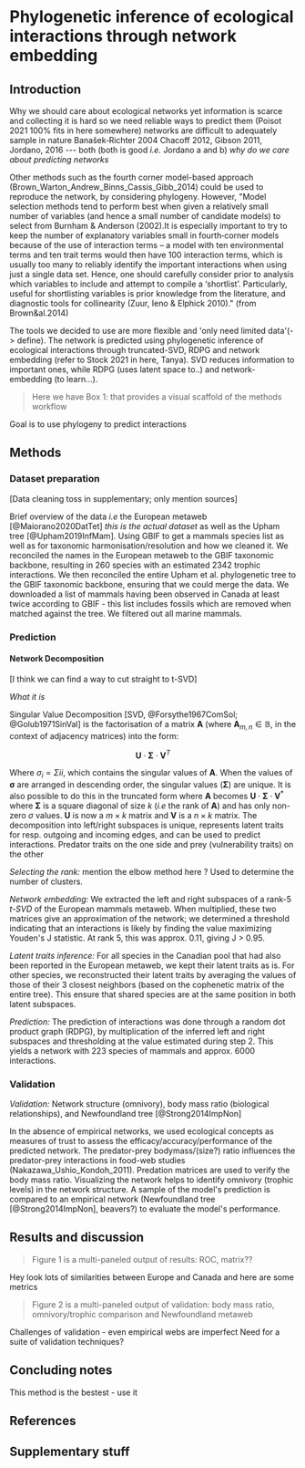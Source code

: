 # Phylogenetic inference of ecological interactions through network embedding

## Introduction

Why we should care about ecological networks yet information 
is scarce and collecting it is hard so we need reliable ways 
to predict them (Poisot 2021 100% fits in here somewhere) 
networks are difficult to adequately sample in nature 
Banašek‐Richter 2004 Chacoff 2012, Gibson 2011, Jordano, 2016 
--- both (both is good *i.e.* Jordano a and b) 
*why do we care about predicting networks*

Other methods such as the fourth corner model-based approach (Brown_Warton_Andrew_Binns_Cassis_Gibb_2014)
could be used to reproduce the network, by considering phylogeny. 
However, "Model selection methods tend to perform best when given a relatively 
small number of variables (and hence a small number of candidate models) 
to select from Burnham & Anderson (2002).It is especially important to try to keep the number 
of explanatory variables small in fourth‐corner models because of the use of interaction terms – 
a model with ten environmental terms and ten trait terms would then have 100 interaction terms, 
which is usually too many to reliably identify the important interactions when using just a single 
data set. Hence, one should carefully consider prior to analysis which variables to include and 
attempt to compile a ‘shortlist’. Particularly, useful for shortlisting variables is prior knowledge 
from the literature, and diagnostic tools for collinearity (Zuur, Ieno & Elphick 2010)." (from Brown&al.2014)

The tools we decided to use are more flexible and 'only need limited data'(-> define). 
The network is predicted using phylogenetic inference of ecological interactions through truncated-SVD, 
RDPG and network embedding (refer to Stock 2021 in here, Tanya).
SVD reduces information to important ones, while RDPG (uses latent space to..) and network-embedding (to learn...).

> Here we have Box 1: that provides a visual scaffold of the 
> methods workflow

Goal is to use phylogeny to predict interactions

## Methods

### Dataset preparation 

[Data cleaning toss in supplementary; only mention sources]

Brief overview of the data *i.e* the European metaweb [@Maiorano2020DatTet] 
*this is the actual dataset* as well 
as the Upham tree [@Upham2019InfMam]. Using GBIF to get a 
mammals species list as 
well as for taxonomic harmonisation/resolution and how we cleaned 
it. We reconciled the names in the European metaweb to the GBIF 
taxonomic backbone, resulting in 260 species with an estimated 
2342 trophic interactions. We then reconciled the entire Upham 
et al. phylogenetic tree to the GBIF taxonomic backbone, ensuring 
that we could merge the data. 
We downloaded a list of mammals having been observed in Canada at 
least twice according to GBIF - this list includes fossils which 
are removed when matched against the tree. We filtered out all 
marine mammals.

### Prediction

#### Network Decomposition

[I think we can find a way to cut straight to t-SVD]

*What it is*

Singular Value Decomposition [SVD, @Forsythe1967ComSol; @Golub1971SinVal] 
is the factorisation of a matrix $\mathbf{A}$
(where $\mathbf{A}_{m,n} \in\mathbb{B}$, in the context of adjacency matrices) into the form:

$$ \mathbf{U}\cdot\mathbf{\Sigma}\cdot\mathbf{V}^T $$

Where $\sigma_{i} = \Sigma{ii}$, which contains the singular values of 
$\mathbf{A}$. When the values of $\mathbf{\sigma}$ are arranged in 
descending order, the singular values ($\mathbf{\Sigma}$) are
unique. 
It is also possible to do this in the truncated form where $\mathbf{A}$ becomes 
$\mathbf{U}\cdot\mathbf{\Sigma}\cdot\mathbf{V}^*$
where $\mathbf{\Sigma}$ is a square diagonal of size $k$ (*i.e* the rank of 
$\mathbf{A}$) and has only non-zero 
$\sigma$ values. $\mathbf{U}$ is now a $m \times k$ matrix and $\mathbf{V}$ 
is a $n \times k$ matrix.
The decomposition into left/right subspaces is unique, represents 
latent traits for resp. outgoing and incoming edges, and can be
 used to predict interactions. Predator traits on the one side 
 and prey (vulnerability traits) on the other

 *Selecting the rank:* mention the elbow method here ? Used to determine the number of clusters.

*Network embedding:* We extracted the left and right subspaces 
of a rank-5 *t-SVD* of the European mammals metaweb. When 
multiplied, these two matrices give an approximation of the 
network; we determined a threshold indicating that an interactions 
is likely by finding the value maximizing Youden's J statistic. 
At rank 5, this was approx. 0.11, giving J > 0.95.

*Latent traits inference:* For all species in the Canadian pool 
that had also been reported in the European metaweb, we kept their 
latent traits as is. For other species, we reconstructed their 
latent traits by averaging the values of those of their 3 closest 
neighbors (based on the cophenetic matrix of the entire tree). 
This ensure that shared species are at the same position in both 
latent subspaces.

*Prediction:* The prediction of interactions was done through a 
random dot product graph (RDPG), by multiplication of the inferred left 
and right subspaces and thresholding at the value estimated during 
step 2. This yields a network with 223 species of mammals and approx. 
6000 interactions.

### Validation

*Validation:* Network structure (omnivory), body mass ratio 
(biological relationships), and Newfoundland tree [@Strong2014ImpNon]

In the absence of empirical networks, we used ecological concepts as measures of trust to assess 
the efficacy/accuracy/performance of the predicted network.
The predator-prey bodymass/(size?) ratio influences the predator-prey interactions 
in food-web studies (Nakazawa_Ushio_Kondoh_2011). Predation matrices are used 
to verify the body mass ratio.
Visualizing the network helps to identify omnivory (trophic levels) in the network structure.
A sample of the model's prediction is compared to an empirical network 
(Newfoundland tree [@Strong2014ImpNon], beavers?) to evaluate the model's performance. 


## Results and discussion

> Figure 1 is a multi-paneled output of results: ROC, matrix??

Hey look lots of similarities between Europe and Canada and 
here are some metrics

> Figure 2 is a multi-paneled output of validation: body mass 
> ratio, omnivory/trophic comparison and Newfoundland metaweb

Challenges of validation - even empirical webs are imperfect 
Need for a suite of validation techniques?


## Concluding notes

This method is the bestest - use it

## References

## Supplementary stuff